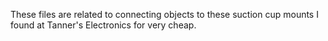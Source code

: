 These files are related to connecting objects to these suction cup mounts I found at Tanner's Electronics for very cheap.
